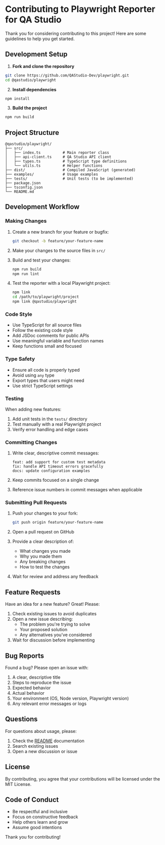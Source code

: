 # Contributing to Playwright Reporter for QA Studio

Thank you for considering contributing to this project! Here are some guidelines to help you get started.

## Development Setup

1. **Fork and clone the repository**

```bash
git clone https://github.com/QAStudio-Dev/playwright.git
cd @qastudio/playwright
```

2. **Install dependencies**

```bash
npm install
```

3. **Build the project**

```bash
npm run build
```

## Project Structure

```
@qastudio/playwright/
├── src/
│   ├── index.ts          # Main reporter class
│   ├── api-client.ts     # QA Studio API client
│   ├── types.ts          # TypeScript type definitions
│   └── utils.ts          # Helper functions
├── dist/                 # Compiled JavaScript (generated)
├── examples/             # Usage examples
├── tests/                # Unit tests (to be implemented)
├── package.json
├── tsconfig.json
└── README.md
```

## Development Workflow

### Making Changes

1. Create a new branch for your feature or bugfix:

   ```bash
   git checkout -b feature/your-feature-name
   ```

2. Make your changes to the source files in `src/`

3. Build and test your changes:

   ```bash
   npm run build
   npm run lint
   ```

4. Test the reporter with a local Playwright project:
   ```bash
   npm link
   cd /path/to/playwright/project
   npm link @qastudio/playwright
   ```

### Code Style

- Use TypeScript for all source files
- Follow the existing code style
- Add JSDoc comments for public APIs
- Use meaningful variable and function names
- Keep functions small and focused

### Type Safety

- Ensure all code is properly typed
- Avoid using `any` type
- Export types that users might need
- Use strict TypeScript settings

### Testing

When adding new features:

1. Add unit tests in the `tests/` directory
2. Test manually with a real Playwright project
3. Verify error handling and edge cases

### Committing Changes

1. Write clear, descriptive commit messages:

   ```
   feat: add support for custom test metadata
   fix: handle API timeout errors gracefully
   docs: update configuration examples
   ```

2. Keep commits focused on a single change
3. Reference issue numbers in commit messages when applicable

### Submitting Pull Requests

1. Push your changes to your fork:

   ```bash
   git push origin feature/your-feature-name
   ```

2. Open a pull request on GitHub

3. Provide a clear description of:
   - What changes you made
   - Why you made them
   - Any breaking changes
   - How to test the changes

4. Wait for review and address any feedback

## Feature Requests

Have an idea for a new feature? Great! Please:

1. Check existing issues to avoid duplicates
2. Open a new issue describing:
   - The problem you're trying to solve
   - Your proposed solution
   - Any alternatives you've considered
3. Wait for discussion before implementing

## Bug Reports

Found a bug? Please open an issue with:

1. A clear, descriptive title
2. Steps to reproduce the issue
3. Expected behavior
4. Actual behavior
5. Your environment (OS, Node version, Playwright version)
6. Any relevant error messages or logs

## Questions

For questions about usage, please:

1. Check the [README](README.md) documentation
2. Search existing issues
3. Open a new discussion or issue

## License

By contributing, you agree that your contributions will be licensed under the MIT License.

## Code of Conduct

- Be respectful and inclusive
- Focus on constructive feedback
- Help others learn and grow
- Assume good intentions

Thank you for contributing!
